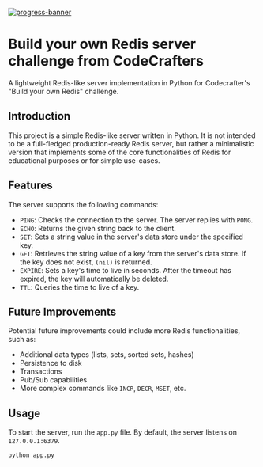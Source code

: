 [![progress-banner](https://backend.codecrafters.io/progress/redis/a2e232f6-41c5-45fc-b3e9-36d8857e45cc)](https://app.codecrafters.io/users/codecrafters-bot?r=2qF)
# Build your own Redis server challenge from CodeCrafters

A lightweight Redis-like server implementation in Python for Codecrafter's "Build your own Redis" challenge.

## Introduction

This project is a simple Redis-like server written in Python. It is not intended to be a full-fledged production-ready Redis server, but rather a minimalistic version that implements some of the core functionalities of Redis for educational purposes or for simple use-cases.

## Features

The server supports the following commands:

- `PING`: Checks the connection to the server. The server replies with `PONG`.
- `ECHO`: Returns the given string back to the client.
- `SET`: Sets a string value in the server's data store under the specified key.
- `GET`: Retrieves the string value of a key from the server's data store. If the key does not exist, `(nil)` is returned.
- `EXPIRE`: Sets a key's time to live in seconds. After the timeout has expired, the key will automatically be deleted.
- `TTL`: Queries the time to live of a key.

## Future Improvements

Potential future improvements could include more Redis functionalities, such as:

- Additional data types (lists, sets, sorted sets, hashes)
- Persistence to disk
- Transactions
- Pub/Sub capabilities
- More complex commands like `INCR`, `DECR`, `MSET`, etc.

## Usage

To start the server, run the `app.py` file. By default, the server listens on `127.0.0.1:6379`.

```bash
python app.py
